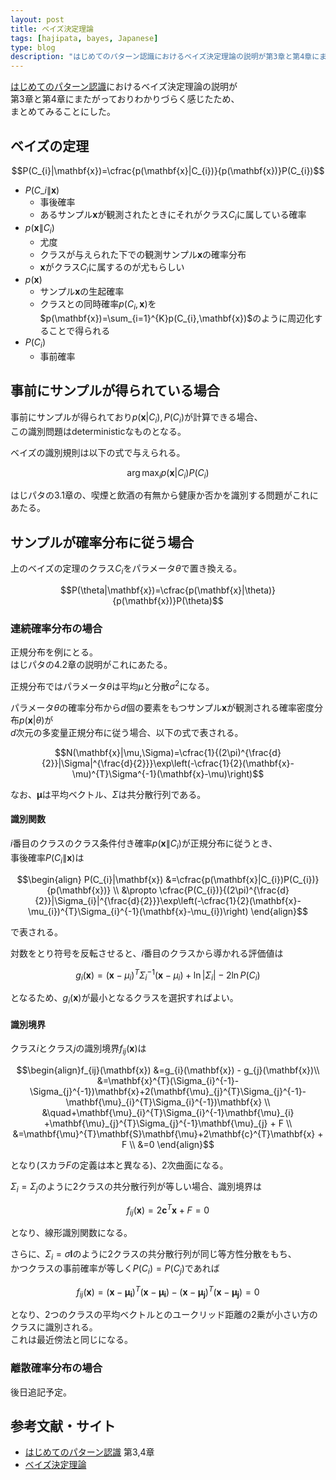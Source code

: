 ```yaml
---
layout: post
title: ベイズ決定理論
tags: [hajipata, bayes, Japanese]
type: blog
description: "はじめてのパターン認識におけるベイズ決定理論の説明が第3章と第4章にまたがっておりわかりづらく感じたため、まとめてみることにした。"
---
```



[はじめてのパターン認識](https://www.morikita.co.jp/books/book/2235)におけるベイズ決定理論の説明が  
第3章と第4章にまたがっておりわかりづらく感じたため、  
まとめてみることにした。

<!-- more -->

## ベイズの定理

$$P(C_{i}|\mathbf{x})=\cfrac{p(\mathbf{x}|C_{i})}{p(\mathbf{x})}P(C_{i})$$

* $P(C\_{i}\|\mathbf{x})$
  - 事後確率
  - あるサンプル$\mathbf{x}$が観測されたときにそれがクラス$C_{i}$に属している確率
* $p(\mathbf{x}\|C_{i})$
  - 尤度
  - クラスが与えられた下での観測サンプル$\mathbf{x}$の確率分布
  - $\mathbf{x}$がクラス$C_{i}$に属するのが尤もらしい
* $p(\mathbf{x})$
  - サンプル$\mathbf{x}$の生起確率
  - クラスとの同時確率$p(C_{i},\mathbf{x})$を$p(\mathbf{x})=\sum_{i=1}^{K}p(C_{i},\mathbf{x})$のように周辺化することで得られる
* $P(C_{i})$
  - 事前確率

## 事前にサンプルが得られている場合

事前にサンプルが得られており$p(\mathbf{x}|C_{i}), P(C_{i})$が計算できる場合、  
この識別問題はdeterministicなものとなる。

ベイズの識別規則は以下の式で与えられる。

$$\arg \max_{i}p(\mathbf{x}|C_{i})P(C_{i})$$

はじパタの3.1章の、喫煙と飲酒の有無から健康か否かを識別する問題がこれにあたる。

## サンプルが確率分布に従う場合

上のベイズの定理のクラス$C_{i}$をパラメータ$\theta$で置き換える。

$$P(\theta|\mathbf{x})=\cfrac{p(\mathbf{x}|\theta)}{p(\mathbf{x})}P(\theta)$$

### 連続確率分布の場合

正規分布を例にとる。  
はじパタの4.2章の説明がこれにあたる。

正規分布ではパラメータ$\theta$は平均$\mu$と分散$\sigma^{2}$になる。

パラメータ$\theta$の確率分布から$d$個の要素をもつサンプル$\mathbf{x}$が観測される確率密度分布$p(\mathbf{x}|\theta)$が  
$d$次元の多変量正規分布に従う場合、以下の式で表される。

$$N(\mathbf{x}|\mu,\Sigma)=\cfrac{1}{(2\pi)^{\frac{d}{2}}|\Sigma|^{\frac{d}{2}}}\exp\left(-\cfrac{1}{2}(\mathbf{x}-\mu)^{T}\Sigma^{-1}(\mathbf{x}-\mu)\right)$$

なお、$\mathbf{\mu}$は平均ベクトル、$\Sigma$は共分散行列である。

#### 識別関数

$i$番目のクラスのクラス条件付き確率$p(\mathbf{x}\|C_{i})$が正規分布に従うとき、  
事後確率$P(C_{i}\|\mathbf{x})$は

$$\begin{align}
P(C_{i}|\mathbf{x})
&=\cfrac{p(\mathbf{x}|C_{i})P(C_{i})}{p(\mathbf{x})} \\
&\propto 
\cfrac{P(C_{i})}{(2\pi)^{\frac{d}{2}}|\Sigma_{i}|^{\frac{d}{2}}}\exp\left(-\cfrac{1}{2}(\mathbf{x}-\mu_{i})^{T}\Sigma_{i}^{-1}(\mathbf{x}-\mu_{i})\right)
\end{align}$$

で表される。

対数をとり符号を反転させると、$i$番目のクラスから導かれる評価値は

$$g_{i}(\mathbf{x})=(\mathbf{x}-\mu_{i})^{T}\Sigma_{i}^{-1}(\mathbf{x}-\mu_{i})+\ln|\Sigma_{i}|-2\ln P(C_{i})$$

となるため、$g_{i}(\mathbf{x})$が最小となるクラスを選択すればよい。

#### 識別境界

クラス$i$とクラス$j$の識別境界$f_{ij}(\mathbf{x})$は

$$\begin{align}f_{ij}(\mathbf{x})
&=g_{i}(\mathbf{x}) - g_{j}(\mathbf{x})\\
&=\mathbf{x}^{T}(\Sigma_{i}^{-1}-\Sigma_{j}^{-1})\mathbf{x}+2(\mathbf{\mu}_{j}^{T}\Sigma_{j}^{-1}-\mathbf{\mu}_{i}^{T}\Sigma_{i}^{-1})\mathbf{x}  \\
&\quad+\mathbf{\mu}_{i}^{T}\Sigma_{i}^{-1}\mathbf{\mu}_{i}
      +\mathbf{\mu}_{j}^{T}\Sigma_{j}^{-1}\mathbf{\mu}_{j}
      + F  \\
&=\mathbf{\mu}^{T}\mathbf{S}\mathbf{\mu}+2\mathbf{c}^{T}\mathbf{x} + F \\
&=0
\end{align}$$

となり(スカラ$F$の定義は本と異なる)、2次曲面になる。

$\Sigma_{i}=\Sigma_{j}$のように2クラスの共分散行列が等しい場合、識別境界は

$$f_{ij}(\mathbf{x})=2\mathbf{c}^{T}\mathbf{x}+F=0$$

となり、線形識別関数になる。

さらに、$\Sigma_{i}=\sigma \mathbf{I}$のように2クラスの共分散行列が同じ等方性分散をもち、  
かつクラスの事前確率が等しく$P(C_{i})=P(C_{j})$であれば

$$f_{ij}(\mathbf{x})=(\mathbf{x}-\mathbf{\mu_{i}})^{T}(\mathbf{x}-\mathbf{\mu_{i}})-(\mathbf{x}-\mathbf{\mu_{j}})^{T}(\mathbf{x}-\mathbf{\mu_{j}})=0$$

となり、2つのクラスの平均ベクトルとのユークリッド距離の2乗が小さい方のクラスに識別される。  
これは最近傍法と同じになる。

### 離散確率分布の場合

後日追記予定。

## 参考文献・サイト
* [はじめてのパターン認識](https://www.morikita.co.jp/books/book/2235) 第3,4章
* [ベイズ決定理論](http://home.hiroshima-u.ac.jp/tkurita/lecture/prnn/node2.html)
